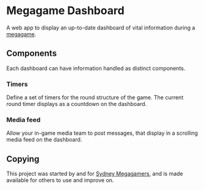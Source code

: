 # Megagame Dashboard

A web app to display an up-to-date dashboard of vital information during a [megagame](https://sydneymegagamers.com/whats-a-megagame/).

## Components

Each dashboard can have information handled as distinct components.

### Timers

Define a set of timers for the round structure of the game. The current round timer displays as a countdown on the dashboard.

### Media feed

Allow your in-game media team to post messages, that display in a scrolling media feed on the dashboard.


## Copying

This project was started by and for [Sydney Megagamers](https://sydneymegagamers.com/), and is made available for others to use and improve on.


[comment]: <> (This document is formatted as Markdown.)
[comment]: <> (You can follow https://www.markdownguide.org/ for syntax.)
[comment]: <> (This can be read as plain text or rendered to other formats.)

[comment]: <> (Local variables:)
[comment]: <> (coding: utf-8)
[comment]: <> (mode: text)
[comment]: <> (mode: markdown)
[comment]: <> (End:)
[comment]: <> (vim: fileencoding=utf-8 filetype=markdown )

